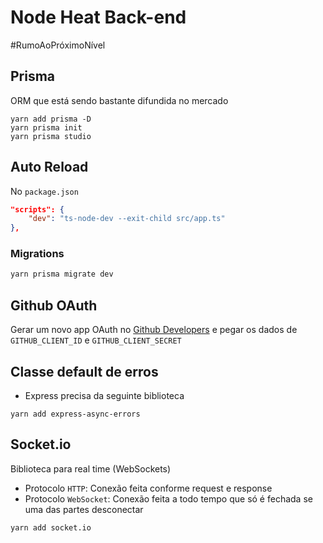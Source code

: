 # Node Heat Back-end

#RumoAoPróximoNível

## Prisma

ORM que está sendo bastante difundida no mercado

```
yarn add prisma -D
yarn prisma init
yarn prisma studio
```

## Auto Reload

No `package.json`

```json
"scripts": {
    "dev": "ts-node-dev --exit-child src/app.ts"
},
```

### Migrations

```sh
yarn prisma migrate dev
```

## Github OAuth

Gerar um novo app OAuth no [Github Developers](https://github.com/settings/developers) e pegar os dados de `GITHUB_CLIENT_ID` e `GITHUB_CLIENT_SECRET`

## Classe default de erros

- Express precisa da seguinte biblioteca

```
yarn add express-async-errors
```

## Socket.io

Biblioteca para real time (WebSockets)

- Protocolo `HTTP`: Conexão feita conforme request e response
- Protocolo `WebSocket`: Conexão feita a todo tempo que só é fechada se uma das partes desconectar

```sh
yarn add socket.io
```
